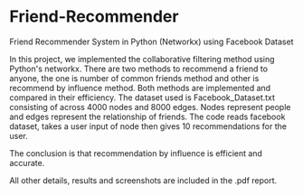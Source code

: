 # Friend-Recommender
Friend Recommender System in Python (Networkx) using Facebook Dataset

In this project, we implemented the collaborative filtering method using Python's networkx. There are two methods to recommend a friend to anyone, the one is number of common friends method and other is recommend by influence method. Both methods are implemented and compared in their efficiency. 
The dataset used is Facebook_Dataset.txt consisting of across 4000 nodes and 8000 edges. Nodes represent people and edges represent the relationship of friends. 
The code reads facebook dataset, takes a user input of node then gives 10 recommendations for the user. 

The conclusion is that recommendation by influence is efficient and accurate. 

All other details, results and screenshots are included in the .pdf report. 
